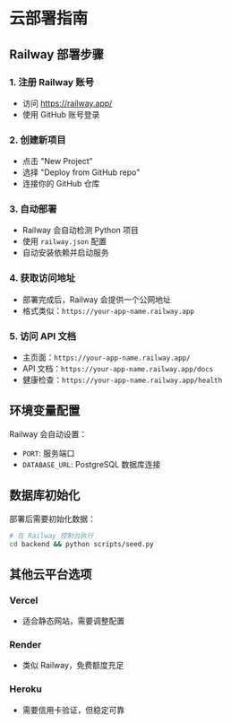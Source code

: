 # 云部署指南

## Railway 部署步骤

### 1. 注册 Railway 账号
- 访问 https://railway.app/
- 使用 GitHub 账号登录

### 2. 创建新项目
- 点击 "New Project"
- 选择 "Deploy from GitHub repo"
- 连接你的 GitHub 仓库

### 3. 自动部署
- Railway 会自动检测 Python 项目
- 使用 `railway.json` 配置
- 自动安装依赖并启动服务

### 4. 获取访问地址
- 部署完成后，Railway 会提供一个公网地址
- 格式类似：`https://your-app-name.railway.app`

### 5. 访问 API 文档
- 主页面：`https://your-app-name.railway.app/`
- API 文档：`https://your-app-name.railway.app/docs`
- 健康检查：`https://your-app-name.railway.app/health`

## 环境变量配置

Railway 会自动设置：
- `PORT`: 服务端口
- `DATABASE_URL`: PostgreSQL 数据库连接

## 数据库初始化

部署后需要初始化数据：
```bash
# 在 Railway 控制台执行
cd backend && python scripts/seed.py
```

## 其他云平台选项

### Vercel
- 适合静态网站，需要调整配置

### Render
- 类似 Railway，免费额度充足

### Heroku
- 需要信用卡验证，但稳定可靠

